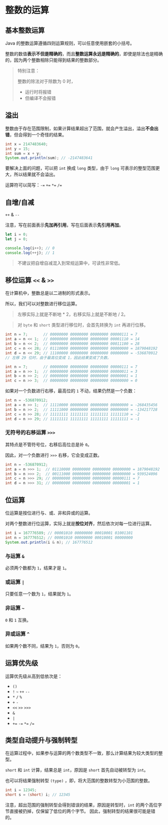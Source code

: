 # 整数的运算

## 基本整数运算

Java 的整数运算遵循四则运算规则，可以任意使用嵌套的小括号。

整数的数值**表示不但是精确的**，而且**整数运算永远是精确的**，即使是除法也是精确的，因为两个整数相除只能得到结果的整数部分。

> 特别注意：
>
> 整数的除法对于除数为 0 时，
>
> - 运行时将报错
> - 但编译不会报错

## 溢出

整数由于存在范围限制，如果计算结果超出了范围，就会产生溢出，溢出**不会出错**，但会得到一个奇怪的结果。

```java
int x = 2147483640;
int y = 15;
int sum = x + y;
System.out.println(sum); // -2147483641
```

要解决上面的问题，可以把 `int` 换成 `long` 类型，由于 `long` 可表示的整型范围更大，所以结果就不会溢出。

运算符可以简写：`-=` `+=` `*=` `/=`

## 自增/自减

`++` & `--`

注意，写在前面表示**先加再引用**，写在后面表示**先引用再加**。

```ts
let i = 0;
let j = 0;

console.log(i++); // 0
console.log(++j); // 1
```

> 不建议把自增自减混入到常规运算中，可读性非常低。

## 移位运算 `<<` & `>>`

在计算机中，整数总是以二进制的形式表示。

所以，我们可以对整数进行移位运算。

> 左移实际上就是不断地 \* 2，右移实际上就是不断地 / 2。

> 对 `byte` 和 `short` 类型进行移位时，会首先转换为 `int` 再进行位移。

```java
int n = 7;       // 00000000 00000000 00000000 00000111 = 7
int a = n << 1;  // 00000000 00000000 00000000 00001110 = 14
int b = n << 2;  // 00000000 00000000 00000000 00011100 = 28
int c = n << 28; // 01110000 00000000 00000000 00000000 = 1879048192
int d = n << 29; // 11100000 00000000 00000000 00000000 = -536870912
// 左移 29 位时，由于最高位变成 1，因此结果变成了负数。
```

```java
int n = 7;       // 00000000 00000000 00000000 00000111 = 7
int a = n >> 1;  // 00000000 00000000 00000000 00000011 = 3
int b = n >> 2;  // 00000000 00000000 00000000 00000001 = 1
int c = n >> 3;  // 00000000 00000000 00000000 00000000 = 0
```

如果对一个负数进行右移，最高位的 `1` 不动，结果仍然是一个负数：

```java
int n = -536870912;
int a = n >> 1;  // 11110000 00000000 00000000 00000000 = -268435456
int b = n >> 2;  // 11111000 00000000 00000000 00000000 = -134217728
int c = n >> 28; // 11111111 11111111 11111111 11111110 = -2
int d = n >> 29; // 11111111 11111111 11111111 11111111 = -1
```

### 无符号的右移运算 `>>>`

其特点是不管符号位，右移后高位总是补 `0`。

因此，对一个负数进行 `>>>` 右移，它会变成正数。

```java
int n = -536870912;
int a = n >>> 1;  // 01110000 00000000 00000000 00000000 = 1879048192
int b = n >>> 2;  // 00111000 00000000 00000000 00000000 = 939524096
int c = n >>> 29; // 00000000 00000000 00000000 00000111 = 7
int d = n >>> 31; // 00000000 00000000 00000000 00000001 = 1
```

## 位运算

位运算是按位进行与、或、非和异或的运算。

对两个整数进行位运算，实际上就是**按位对齐**，然后依次对每一位进行运算。

```java
int i = 167776589; // 00001010 00000000 00010001 01001101
int n = 167776512; // 00001010 00000000 00010001 00000000
System.out.println(i & n); // 167776512
```

### 与运算 `&`

必须两个数都为 `1`，结果才是 `1`。

### 或运算 `|`

只要任意一个数为 `1`，结果就为 `1`。

### 非运算 `~`

`0` 和 `1` 互换。

### 异或运算 `^`

如果两个数不同，结果为 `1`，否则为 `0`。

## 运算优先级

运算优先级从高到低依次是：

- `()`
- `!` `~` `++` `--`
- `*` `/` `%`
- `+` `-`
- `<<` `>>` `>>>`
- `&`
- `|`
- `+=` `-=` `*=` `/=`

## 类型自动提升与强制转型

在运算过程中，如果参与运算的两个数类型不一致，那么计算结果为较大类型的整型。

`short` 和 `int` 计算，结果总是 `int`，原因是 `short` 首先自动被转型为 `int`。

也可以将结果强制转型 `(type)` ，即，将大范围的整数转型为小范围的整数。

```java
int i = 12345;
short s = (short) i; // 12345
```

注意，超出范围的强制转型会得到错误的结果，原因是转型时，`int` 的两个高位字节直接被扔掉，仅保留了低位的两个字节。
因此，强制转型的结果很可能是错的。
